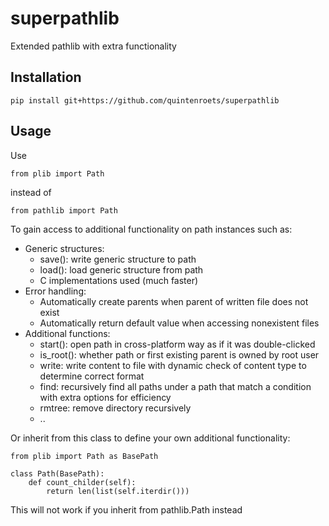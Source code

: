 # superpathlib
Extended pathlib with extra functionality

## Installation

```shell
pip install git+https://github.com/quintenroets/superpathlib
```

## Usage
Use 

```shell
from plib import Path
```
instead of

```shell
from pathlib import Path
```

To gain access to additional functionality on path instances such as:
* Generic structures:
    * save(): write generic structure to path
    * load(): load generic structure from path
    * C implementations used (much faster)
* Error handling:
    * Automatically create parents when parent of written file does not exist
    * Automatically return default value when accessing nonexistent files
* Additional functions:
    * start(): open path in cross-platform way as if it was double-clicked
    * is_root(): whether path or first existing parent is owned by root user
    * write: write content to file with dynamic check of content type to determine correct format
    * find: recursively find all paths under a path that match a condition with extra options for efficiency
    * rmtree: remove directory recursively
    * ..

Or inherit from this class to define your own additional functionality:

```shell
from plib import Path as BasePath

class Path(BasePath):
    def count_childer(self):
        return len(list(self.iterdir()))
```

This will not work if you inherit from pathlib.Path instead
